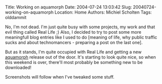 Title: Working on aquamorph
Date: 2004-07-24 13:03:42
Slug: 20040724-working-on-aquamorph
Location: Home
Authors: Michiel Scholten
Tags: olddammit

<p>No, I'm not dead. I'm just quite busy with some projects, my work and that evil thing called Real Life ;) Also, I decided to try to post some more meaningfull blog entries like I used to do [meaning of life, why public traffic sucks and about technomancers - preparing a post on the last one].</p>
<p>But as it stands, I'm quite occupied with Real Life and getting a new <a href="/?section=linux&amp;page=aquamorph">aquamorph</a> release out of the door. It's starting to look quite nice, so when this weekend is over, there'll most probably be something new to be downloaded!</p>
<p>Screenshots will follow when I've tweaked some stuff.</p>